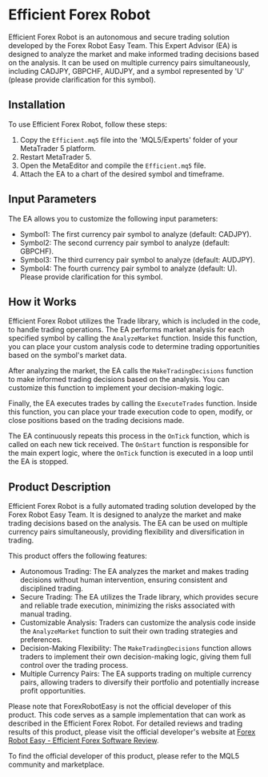 # Efficient Forex Robot

Efficient Forex Robot is an autonomous and secure trading solution developed by the Forex Robot Easy Team. This Expert Advisor (EA) is designed to analyze the market and make informed trading decisions based on the analysis. It can be used on multiple currency pairs simultaneously, including CADJPY, GBPCHF, AUDJPY, and a symbol represented by 'U' (please provide clarification for this symbol).

## Installation
To use Efficient Forex Robot, follow these steps:
1. Copy the `Efficient.mq5` file into the 'MQL5/Experts' folder of your MetaTrader 5 platform.
2. Restart MetaTrader 5.
3. Open the MetaEditor and compile the `Efficient.mq5` file.
4. Attach the EA to a chart of the desired symbol and timeframe.

## Input Parameters
The EA allows you to customize the following input parameters:
- Symbol1: The first currency pair symbol to analyze (default: CADJPY).
- Symbol2: The second currency pair symbol to analyze (default: GBPCHF).
- Symbol3: The third currency pair symbol to analyze (default: AUDJPY).
- Symbol4: The fourth currency pair symbol to analyze (default: U). Please provide clarification for this symbol.

## How it Works
Efficient Forex Robot utilizes the Trade library, which is included in the code, to handle trading operations. The EA performs market analysis for each specified symbol by calling the `AnalyzeMarket` function. Inside this function, you can place your custom analysis code to determine trading opportunities based on the symbol's market data.

After analyzing the market, the EA calls the `MakeTradingDecisions` function to make informed trading decisions based on the analysis. You can customize this function to implement your decision-making logic.

Finally, the EA executes trades by calling the `ExecuteTrades` function. Inside this function, you can place your trade execution code to open, modify, or close positions based on the trading decisions made.

The EA continuously repeats this process in the `OnTick` function, which is called on each new tick received. The `OnStart` function is responsible for the main expert logic, where the `OnTick` function is executed in a loop until the EA is stopped.

## Product Description
Efficient Forex Robot is a fully automated trading solution developed by the Forex Robot Easy Team. It is designed to analyze the market and make trading decisions based on the analysis. The EA can be used on multiple currency pairs simultaneously, providing flexibility and diversification in trading.

This product offers the following features:
- Autonomous Trading: The EA analyzes the market and makes trading decisions without human intervention, ensuring consistent and disciplined trading.
- Secure Trading: The EA utilizes the Trade library, which provides secure and reliable trade execution, minimizing the risks associated with manual trading.
- Customizable Analysis: Traders can customize the analysis code inside the `AnalyzeMarket` function to suit their own trading strategies and preferences.
- Decision-Making Flexibility: The `MakeTradingDecisions` function allows traders to implement their own decision-making logic, giving them full control over the trading process.
- Multiple Currency Pairs: The EA supports trading on multiple currency pairs, allowing traders to diversify their portfolio and potentially increase profit opportunities.

Please note that ForexRobotEasy is not the official developer of this product. This code serves as a sample implementation that can work as described in the Efficient Forex Robot. For detailed reviews and trading results of this product, please visit the official developer's website at [Forex Robot Easy - Efficient Forex Software Review](https://forexroboteasy.com/forex-robot-review/efficient-forex-software-review-autonomous-secure-trading-solution/).

To find the official developer of this product, please refer to the MQL5 community and marketplace.
